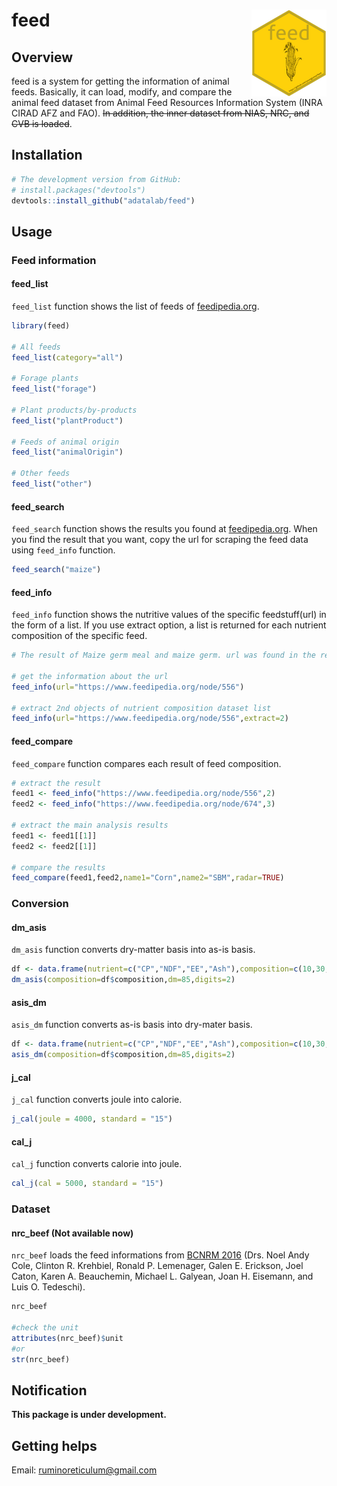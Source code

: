 # feed <img src="man/figures/logo.png" align="right" />
## Overview

feed is a system for getting the information of animal feeds. Basically, it can load, modify, and compare the animal feed dataset from Animal Feed Resources Information System (INRA CIRAD AFZ and FAO). ~~In addition, the inner dataset from NIAS, NRC, and CVB is loaded~~.   

## Installation  
``` r
# The development version from GitHub:
# install.packages("devtools")
devtools::install_github("adatalab/feed")
```

## Usage
### Feed information
#### feed_list
```feed_list``` function shows the list of feeds of [feedipedia.org](https://www.feedipedia.org/).

``` r
library(feed)

# All feeds
feed_list(category="all")

# Forage plants
feed_list("forage")

# Plant products/by-products
feed_list("plantProduct")

# Feeds of animal origin
feed_list("animalOrigin")

# Other feeds
feed_list("other")
```

#### feed_search
```feed_search``` function shows the results you found at [feedipedia.org](https://www.feedipedia.org/). When you find the result that you want, copy the url for scraping the feed data using ```feed_info``` function.      

``` r
feed_search("maize")
```

#### feed_info
```feed_info``` function shows the nutritive values of the specific feedstuff(url) in the form of a list. If you use extract option, a list is returned for each nutrient composition of the specific feed.

``` r
# The result of Maize germ meal and maize germ. url was found in the results of feed_search() function

# get the information about the url
feed_info(url="https://www.feedipedia.org/node/556")

# extract 2nd objects of nutrient composition dataset list
feed_info(url="https://www.feedipedia.org/node/556",extract=2)

```

#### feed_compare
```feed_compare``` function compares each result of feed composition.

``` r
# extract the result
feed1 <- feed_info("https://www.feedipedia.org/node/556",2)
feed2 <- feed_info("https://www.feedipedia.org/node/674",3)

# extract the main analysis results
feed1 <- feed1[[1]]
feed2 <- feed2[[1]]

# compare the results
feed_compare(feed1,feed2,name1="Corn",name2="SBM",radar=TRUE)
```

### Conversion
#### dm_asis
```dm_asis``` function converts dry-matter basis into as-is basis.

``` r
df <- data.frame(nutrient=c("CP","NDF","EE","Ash"),composition=c(10,30,5,2))
dm_asis(composition=df$composition,dm=85,digits=2)
```

#### asis_dm
```asis_dm``` function converts as-is basis into dry-mater basis.

``` r
df <- data.frame(nutrient=c("CP","NDF","EE","Ash"),composition=c(10,30,5,2))
asis_dm(composition=df$composition,dm=85,digits=2)
```

#### j_cal
```j_cal``` function converts joule into calorie.  

``` r
j_cal(joule = 4000, standard = "15")
```

#### cal_j
```cal_j``` function converts calorie into joule.  

``` r
cal_j(cal = 5000, standard = "15")
```

### Dataset

#### nrc_beef (Not available now)
```nrc_beef``` loads the feed informations from [BCNRM 2016](http://nutritionmodels.com/beef.html) (Drs. Noel Andy Cole, Clinton R. Krehbiel, Ronald P. Lemenager, Galen E. Erickson, Joel Caton, Karen A. Beauchemin, Michael L. Galyean, Joan H. Eisemann, and Luis O. Tedeschi).

``` r
nrc_beef

#check the unit
attributes(nrc_beef)$unit
#or
str(nrc_beef)
```

## Notification
**This package is under development.**


## Getting helps
Email: ruminoreticulum@gmail.com
